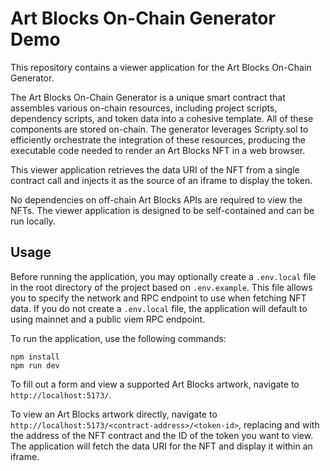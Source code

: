 # Art Blocks On-Chain Generator Demo

This repository contains a viewer application for the Art Blocks On-Chain Generator.

The Art Blocks On-Chain Generator is a unique smart contract that assembles various on-chain resources, including project scripts, dependency scripts, and token data into a cohesive template. All of these components are stored on-chain. The generator leverages Scripty.sol to efficiently orchestrate the integration of these resources, producing the executable code needed to render an Art Blocks NFT in a web browser.

This viewer application retrieves the data URI of the NFT from a single contract call and injects it as the source of an iframe to display the token.

No dependencies on off-chain Art Blocks APIs are required to view the NFTs. The viewer application is designed to be self-contained and can be run locally.

## Usage

Before running the application, you may optionally create a `.env.local` file in the root directory of the project based on `.env.example`. This file allows you to specify the network and RPC endpoint to use when fetching NFT data. If you do not create a `.env.local` file, the application will default to using mainnet and a public viem RPC endpoint.

To run the application, use the following commands:

```
npm install
npm run dev
```

To fill out a form and view a supported Art Blocks artwork, navigate to `http://localhost:5173/`.

To view an Art Blocks artwork directly, navigate to `http://localhost:5173/<contract-address>/<token-id>`, replacing <contract-address> and <token-id> with the address of the NFT contract and the ID of the token you want to view. The application will fetch the data URI for the NFT and display it within an iframe.
